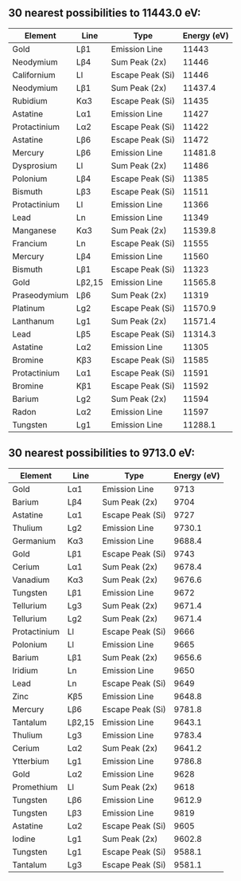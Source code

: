 ## 30 nearest possibilities to 11443.0 eV:

|Element     |Line  |Type            |Energy (eV)|
|------------|------|----------------|-----------|
|Gold        |Lβ1   |Emission Line   |11443      |
|Neodymium   |Lβ4   |Sum Peak (2x)   |11446      |
|Californium |Ll    |Escape Peak (Si)|11446      |
|Neodymium   |Lβ1   |Sum Peak (2x)   |11437.4    |
|Rubidium    |Kα3   |Escape Peak (Si)|11435      |
|Astatine    |Lα1   |Emission Line   |11427      |
|Protactinium|Lα2   |Escape Peak (Si)|11422      |
|Astatine    |Lβ6   |Escape Peak (Si)|11472      |
|Mercury     |Lβ6   |Emission Line   |11481.8    |
|Dysprosium  |Ll    |Sum Peak (2x)   |11486      |
|Polonium    |Lβ4   |Escape Peak (Si)|11385      |
|Bismuth     |Lβ3   |Escape Peak (Si)|11511      |
|Protactinium|Ll    |Emission Line   |11366      |
|Lead        |Ln    |Emission Line   |11349      |
|Manganese   |Kα3   |Sum Peak (2x)   |11539.8    |
|Francium    |Ln    |Escape Peak (Si)|11555      |
|Mercury     |Lβ4   |Emission Line   |11560      |
|Bismuth     |Lβ1   |Escape Peak (Si)|11323      |
|Gold        |Lβ2,15|Emission Line   |11565.8    |
|Praseodymium|Lβ6   |Sum Peak (2x)   |11319      |
|Platinum    |Lg2   |Escape Peak (Si)|11570.9    |
|Lanthanum   |Lg1   |Sum Peak (2x)   |11571.4    |
|Lead        |Lβ5   |Escape Peak (Si)|11314.3    |
|Astatine    |Lα2   |Emission Line   |11305      |
|Bromine     |Kβ3   |Escape Peak (Si)|11585      |
|Protactinium|Lα1   |Escape Peak (Si)|11591      |
|Bromine     |Kβ1   |Escape Peak (Si)|11592      |
|Barium      |Lg2   |Sum Peak (2x)   |11594      |
|Radon       |Lα2   |Emission Line   |11597      |
|Tungsten    |Lg1   |Emission Line   |11288.1    |


## 30 nearest possibilities to 9713.0 eV:

|Element     |Line  |Type            |Energy (eV)|
|------------|------|----------------|-----------|
|Gold        |Lα1   |Emission Line   |9713       |
|Barium      |Lβ4   |Sum Peak (2x)   |9704       |
|Astatine    |Lα1   |Escape Peak (Si)|9727       |
|Thulium     |Lg2   |Emission Line   |9730.1     |
|Germanium   |Kα3   |Emission Line   |9688.4     |
|Gold        |Lβ1   |Escape Peak (Si)|9743       |
|Cerium      |Lα1   |Sum Peak (2x)   |9678.4     |
|Vanadium    |Kα3   |Sum Peak (2x)   |9676.6     |
|Tungsten    |Lβ1   |Emission Line   |9672       |
|Tellurium   |Lg3   |Sum Peak (2x)   |9671.4     |
|Tellurium   |Lg2   |Sum Peak (2x)   |9671.4     |
|Protactinium|Ll    |Escape Peak (Si)|9666       |
|Polonium    |Ll    |Emission Line   |9665       |
|Barium      |Lβ1   |Sum Peak (2x)   |9656.6     |
|Iridium     |Ln    |Emission Line   |9650       |
|Lead        |Ln    |Escape Peak (Si)|9649       |
|Zinc        |Kβ5   |Emission Line   |9648.8     |
|Mercury     |Lβ6   |Escape Peak (Si)|9781.8     |
|Tantalum    |Lβ2,15|Emission Line   |9643.1     |
|Thulium     |Lg3   |Emission Line   |9783.4     |
|Cerium      |Lα2   |Sum Peak (2x)   |9641.2     |
|Ytterbium   |Lg1   |Emission Line   |9786.8     |
|Gold        |Lα2   |Emission Line   |9628       |
|Promethium  |Ll    |Sum Peak (2x)   |9618       |
|Tungsten    |Lβ6   |Emission Line   |9612.9     |
|Tungsten    |Lβ3   |Emission Line   |9819       |
|Astatine    |Lα2   |Escape Peak (Si)|9605       |
|Iodine      |Lg1   |Sum Peak (2x)   |9602.8     |
|Tungsten    |Lg1   |Escape Peak (Si)|9588.1     |
|Tantalum    |Lg3   |Escape Peak (Si)|9581.1     |
